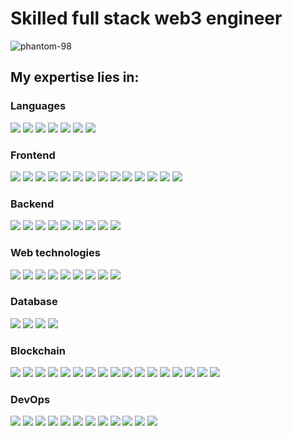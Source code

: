 # Skilled full stack web3 engineer

<p align="left"> <img src="https://komarev.com/ghpvc/?username=phantom-98&label=Profile%20views&color=0e75b6&style=flat" alt="phantom-98" /> </p>

## My expertise lies in:

### Languages


<img src="https://img.shields.io/badge/html5-E34F26?style=for-the-badge&logo=html5&logoColor=white"/>
<img src="https://img.shields.io/badge/css-1572B6?style=for-the-badge&logo=css3&logoColor=white"/>
<img src="https://img.shields.io/badge/javascript-F7DF1E?style=for-the-badge&logo=javascript&logoColor=white"/>
<img src="https://img.shields.io/badge/typescript-3178C6?style=for-the-badge&logo=typescript&logoColor=white"/>
<img src="https://img.shields.io/badge/java-347D7A?style=for-the-badge"/>
<img src="https://img.shields.io/badge/python-3776AB?style=for-the-badge&logo=python&logoColor=white"/>
<img src="https://img.shields.io/badge/php-777BB4?style=for-the-badge&logo=php&logoColor=white"/>

### Frontend
<img src="https://img.shields.io/badge/react-333?style=for-the-badge&logo=react&logoColor=61DAFB"/>
<img src="https://img.shields.io/badge/next.js-black?style=for-the-badge&logo=nextdotjs&logoColor=white"/>
<img src="https://img.shields.io/badge/vue-20232a?style=for-the-badge&logo=vuedotjs&logoColor=4FC08D"/>
<img src="https://img.shields.io/badge/nuxt.js-00DC82?style=for-the-badge&logo=nuxt&logoColor=white"/>
<img src="https://img.shields.io/badge/tailwind_css-06B6D4?style=for-the-badge&logo=tailwindcss&logoColor=white"/>
<img src="https://img.shields.io/badge/sass-cc6699?style=for-the-badge&logo=sass&logoColor=white"/>
<img src="https://img.shields.io/badge/styled_component-DB7093?style=for-the-badge&logo=styledcomponents&logoColor=white"/>
<img src="https://img.shields.io/badge/antd_design-0170FE?style=for-the-badge&logo=antdesign"/>
<img src="https://img.shields.io/badge/material_ui-007fff?style=for-the-badge&logo=mui&logoColor=white"/>
<img src="https://img.shields.io/badge/shadcn_ui-222?style=for-the-badge&logo=shadcnui&logoColor=white"/>
<img src="https://img.shields.io/badge/chakra_ui-319795?style=for-the-badge&logo=chakraui&logoColor=white"/>
<img src="https://img.shields.io/badge/saas_ui-8952E0?style=for-the-badge"/>
<img src="https://img.shields.io/badge/surveyjs-19B394?style=for-the-badge"/>
<img src="https://img.shields.io/badge/gsap-333?style=for-the-badge&logo=greensock&logoColor=88CE02"/>

### Backend

<img src="https://img.shields.io/badge/node.js-5FA04E?style=for-the-badge&logo=nodedotjs&logoColor=white"/>
<img src="https://img.shields.io/badge/express-black?style=for-the-badge&logo=express&logoColor=white"/>
<img src="https://img.shields.io/badge/nestjs-E0234E?style=for-the-badge&logo=nestjs&logoColor=white"/>
<img src="https://img.shields.io/badge/laravel-FF2D20?style=for-the-badge&logo=laravel&logoColor=white"/>
<img src="https://img.shields.io/badge/spring_boot-6DB33F?style=for-the-badge&logo=springboot&logoColor=white"/>
<img src="https://img.shields.io/badge/fastapi-009688?style=for-the-badge&logo=fastapi&logoColor=white"/>
<img src="https://img.shields.io/badge/flask-000?style=for-the-badge&logo=flask&logoColor=white"/>
<img src="https://img.shields.io/badge/strapi-4945FF?style=for-the-badge&logo=strapi&logoColor=white"/>
<img src="https://img.shields.io/badge/payload_cms-000?style=for-the-badge&logo=payloadcms&logoColor=white"/>

### Web technologies

<img src="https://img.shields.io/badge/seo-0288D1?style=for-the-badge"/>
<img src="https://img.shields.io/badge/rest-b11?style=for-the-badge"/>
<img src="https://img.shields.io/badge/graph_ql-E10098?style=for-the-badge&logo=graphql&logoColor=white"/>
<img src="https://img.shields.io/badge/jwt-333?style=for-the-badge"/>
<img src="https://img.shields.io/badge/supabase-3FCF8E?style=for-the-badge&logo=supabase&logoColor=white"/>
<img src="https://img.shields.io/badge/firebase-DD2C00?style=for-the-badge&logo=firebase&logoColor=white"/>
<img src="https://img.shields.io/badge/socket.io-010101?style=for-the-badge&logo=socketdotio&logoColor=white"/>
<img src="https://img.shields.io/badge/webrtc-333333?style=for-the-badge&logo=webrtc&logoColor=white"/>
<img src="https://img.shields.io/badge/peerjs-443?style=for-the-badge"/>

### Database

<img src="https://img.shields.io/badge/mysql-4479A1?style=for-the-badge&logo=mysql&logoColor=white"/>
<img src="https://img.shields.io/badge/postgresql-4169E1?style=for-the-badge&logo=postgresql&logoColor=white"/>
<img src="https://img.shields.io/badge/sqlite-003B57?style=for-the-badge&logo=sqlite&logoColor=white"/>
<img src="https://img.shields.io/badge/mongodb-47A248?style=for-the-badge&logo=mongodb&logoColor=white"/>

### Blockchain

<img src="https://img.shields.io/badge/ethereum-3C3C3D?style=for-the-badge&logo=ethereum&logoColor=white"/>
<img src="https://img.shields.io/badge/solana-9945FF?style=for-the-badge&logo=solana&logoColor=white"/>
<img src="https://img.shields.io/badge/solidity-363636?style=for-the-badge&logo=solidity&logoColor=white"/>
<img src="https://img.shields.io/badge/rust-black?style=for-the-badge&logo=rust&logoColor=white"/>
<img src="https://img.shields.io/badge/anchor-0E7BD8?style=for-the-badge"/>
<img src="https://img.shields.io/badge/web3.js-F16822?style=for-the-badge&logo=web3dotjs&logoColor=white"/>
<img src="https://img.shields.io/badge/ethers.js-2535A0?style=for-the-badge&logo=ethers&logoColor=white"/>
<img src="https://img.shields.io/badge/solana/web3.js-333?style=for-the-badge"/>
<img src="https://img.shields.io/badge/web3j-FFC317?style=for-the-badge"/>
<img src="https://img.shields.io/badge/bitcoinj-0F7964?style=for-the-badge"/>
<img src="https://img.shields.io/badge/thirdweb-F213A4?style=for-the-badge&logo=thirdweb&logoColor=white"/>
<img src="https://img.shields.io/badge/rainbow-656AED?style=for-the-badge"/>
<img src="https://img.shields.io/badge/infura-FF5833?style=for-the-badge"/>
<img src="https://img.shields.io/badge/quicknode-009FD1?style=for-the-badge"/>
<img src="https://img.shields.io/badge/helius-E84326?style=for-the-badge"/>
<img src="https://img.shields.io/badge/radium-6949FE?style=for-the-badge"/>
<img src="https://img.shields.io/badge/swing-22BA79?style=for-the-badge"/>

### DevOps

<img src="https://img.shields.io/badge/amazon_ec2-FF9900?style=for-the-badge&logo=amazonec2&logoColor=white"/>
<img src="https://img.shields.io/badge/aws_lambda-FF9900?style=for-the-badge&logo=awslambda&logoColor=white"/>
<img src="https://img.shields.io/badge/aws_amplify-FF9900?style=for-the-badge&logo=awsamplify&logoColor=white"/>
<img src="https://img.shields.io/badge/amazon_s3-569A31?style=for-the-badge&logo=amazons3&logoColor=white"/>
<img src="https://img.shields.io/badge/digitalocean-0080FF?style=for-the-badge&logo=digitalocean&logoColor=white"/>
<img src="https://img.shields.io/badge/vercel-black?style=for-the-badge&logo=vercel&logoColor=white"/>
<img src="https://img.shields.io/badge/cloudflare-F38020?style=for-the-badge&logo=cloudflare&logoColor=white"/>
<img src="https://img.shields.io/badge/plesk-52BBE6?style=for-the-badge&logo=plesk&logoColor=white"/>
<img src="https://img.shields.io/badge/nginx-009639?style=for-the-badge&logo=nginx&logoColor=white"/>
<img src="https://img.shields.io/badge/github_actions-2088FF?style=for-the-badge&logo=githubactions&logoColor=white"/>
<img src="https://img.shields.io/badge/git-F05032?style=for-the-badge&logo=git&logoColor=white"/>
<img src="https://img.shields.io/badge/docker-2496ED?style=for-the-badge&logo=docker&logoColor=white"/>

